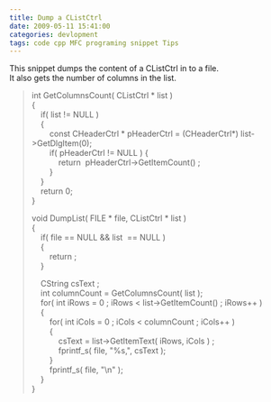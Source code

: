 ```yaml
---
title: Dump a CListCtrl
date: 2009-05-11 15:41:00
categories: devlopment
tags: code cpp MFC programing snippet Tips
---
```

This snippet dumps the content of a CListCtrl in to a file.   <br />It also gets the number of columns in the list.&#160;&#160; <blockquote>   <p>int GetColumnsCount( CListCtrl * list )      <br />{       <br />&#160;&#160;&#160; if( list != NULL )       <br />&#160;&#160;&#160; {       <br />&#160;&#160;&#160;&#160;&#160;&#160;&#160; const CHeaderCtrl * pHeaderCtrl = (CHeaderCtrl*) list-&gt;GetDlgItem(0);       <br />&#160;&#160;&#160;&#160;&#160;&#160;&#160; if( pHeaderCtrl != NULL ) {       <br />&#160;&#160;&#160;&#160;&#160;&#160;&#160;&#160;&#160;&#160;&#160; return&#160; pHeaderCtrl-&gt;GetItemCount() ;       <br />&#160;&#160;&#160;&#160;&#160;&#160;&#160; }&#160;&#160;&#160;&#160;&#160;&#160;&#160; <br />&#160;&#160;&#160; }       <br />&#160;&#160;&#160; return 0;       <br />} </p>    <p>void DumpList( FILE * file, CListCtrl * list )      <br />{       <br />&#160;&#160;&#160; if( file == NULL &amp;&amp; list&#160; == NULL )       <br />&#160;&#160;&#160; {       <br />&#160;&#160;&#160;&#160;&#160;&#160;&#160; return ;       <br />&#160;&#160;&#160; } </p>    <p>&#160;&#160;&#160; CString csText ;      <br />&#160;&#160;&#160; int columnCount = GetColumnsCount( list );       <br />&#160;&#160;&#160; for( int iRows = 0 ; iRows &lt; list-&gt;GetItemCount() ; iRows++ )       <br />&#160;&#160;&#160; {       <br />&#160;&#160;&#160;&#160;&#160;&#160;&#160; for( int iCols = 0 ; iCols &lt; columnCount ; iCols++ )       <br />&#160;&#160;&#160;&#160;&#160;&#160;&#160; {       <br />&#160;&#160;&#160;&#160;&#160;&#160;&#160;&#160;&#160;&#160;&#160; csText = list-&gt;GetItemText( iRows, iCols ) ;       <br />&#160;&#160;&#160;&#160;&#160;&#160;&#160;&#160;&#160;&#160;&#160; fprintf_s( file, &quot;%s,&quot;, csText );       <br />&#160;&#160;&#160;&#160;&#160;&#160;&#160; }       <br />&#160;&#160;&#160;&#160;&#160;&#160;&#160; fprintf_s( file, &quot;\n&quot; );       <br />&#160;&#160;&#160; }       <br />}</p></blockquote>
